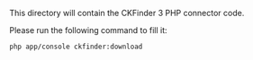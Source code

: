 This directory will contain the CKFinder 3 PHP connector code.

Please run the following command to fill it:

```bash
php app/console ckfinder:download
```
